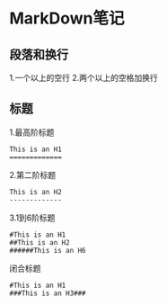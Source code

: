 MarkDown笔记
===========

段落和换行
----------

1.一个以上的空行
2.两个以上的空格加换行

标题
----

1.最高阶标题

    This is an H1   
    =============

2.第二阶标题

	This is an H2   
	-------------

3.1到6阶标题

	#This is an H1   
	##This is an H2   
	######This is an H6   

  闭合标题

	#This is an H1   
	###This is an H3###   

